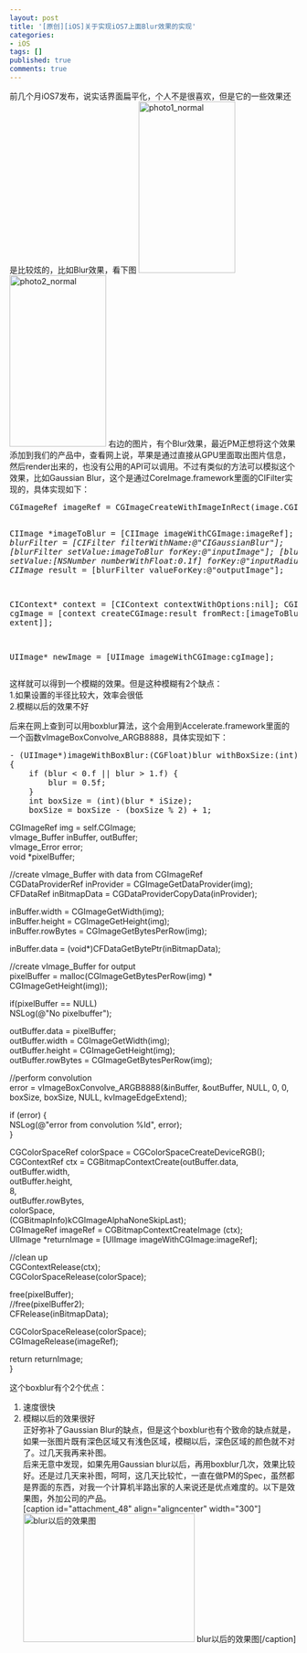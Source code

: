 ```yaml
---
layout: post
title: '[原创][iOS]关于实现iOS7上面Blur效果的实现'
categories:
- iOS
tags: []
published: true
comments: true
---
```

<p>前几个月iOS7发布，说实话界面扁平化，个人不是很喜欢，但是它的一些效果还是比较炫的，比如Blur效果，看下图
<a href="http://www.njiang1987.com/wp-content/uploads/2013/09/photo1_normal.png"><img src="http://www.njiang1987.com/wp-content/uploads/2013/09/photo1_normal-169x300.png" alt="photo1_normal" width="169" height="300" class="alignnone size-medium wp-image-43" /></a>  <a href="http://www.njiang1987.com/wp-content/uploads/2013/09/photo2_normal.png"><img src="http://www.njiang1987.com/wp-content/uploads/2013/09/photo2_normal-169x300.png" alt="photo2_normal" width="169" height="300" class="alignnone size-medium wp-image-44" /></a>
右边的图片，有个Blur效果，最近PM正想将这个效果添加到我们的产品中，查看网上说，苹果是通过直接从GPU里面取出图片信息，然后render出来的，也没有公用的API可以调用。不过有类似的方法可以模拟这个效果，比如Gaussian Blur，这个是通过CoreImage.framework里面的CIFilter实现的，具体实现如下：
<pre lang="objc" colla="+">
CGImageRef imageRef = CGImageCreateWithImageInRect(image.CGImage, frame);
    
CIImage *imageToBlur = [CIImage imageWithCGImage:imageRef];
CIFilter *blurFilter = [CIFilter filterWithName:@"CIGaussianBlur"];
[blurFilter setValue:imageToBlur forKey:@"inputImage"];
[blurFilter setValue:[NSNumber numberWithFloat:0.1f] forKey:@"inputRadius"];
CIImage* result = [blurFilter valueForKey:@"outputImage"];
    
CIContext* context = [CIContext contextWithOptions:nil];
CGImageRef cgImage = [context createCGImage:result fromRect:[imageToBlur extent]];
    
UIImage* newImage = [UIImage imageWithCGImage:cgImage];
</pre>
这样就可以得到一个模糊的效果。但是这种模糊有2个缺点：<br />
1.如果设置的半径比较大，效率会很低<br />
2.模糊以后的效果不好</p>

<p>后来在网上查到可以用boxblur算法，这个会用到Accelerate.framework里面的一个函数vImageBoxConvolve_ARGB8888，具体实现如下：
<pre lang="objc" colla="+">
- (UIImage*)imageWithBoxBlur:(CGFloat)blur withBoxSize:(int)iSize
{
    if (blur < 0.f || blur > 1.f) {
        blur = 0.5f;
    }
    int boxSize = (int)(blur * iSize);
    boxSize = boxSize - (boxSize % 2) + 1;</pre></p>

<p>    CGImageRef img = self.CGImage;<br />
    vImage_Buffer inBuffer, outBuffer;<br />
    vImage_Error error;<br />
    void *pixelBuffer;</p>

<p>    //create vImage_Buffer with data from CGImageRef<br />
    CGDataProviderRef inProvider = CGImageGetDataProvider(img);<br />
    CFDataRef inBitmapData = CGDataProviderCopyData(inProvider);</p>

<p>    inBuffer.width = CGImageGetWidth(img);<br />
    inBuffer.height = CGImageGetHeight(img);<br />
    inBuffer.rowBytes = CGImageGetBytesPerRow(img);</p>

<p>    inBuffer.data = (void*)CFDataGetBytePtr(inBitmapData);</p>

<p>    //create vImage_Buffer for output<br />
    pixelBuffer = malloc(CGImageGetBytesPerRow(img) * CGImageGetHeight(img));</p>

<p>    if(pixelBuffer == NULL)<br />
        NSLog(@"No pixelbuffer");</p>

<p>    outBuffer.data = pixelBuffer;<br />
    outBuffer.width = CGImageGetWidth(img);<br />
    outBuffer.height = CGImageGetHeight(img);<br />
    outBuffer.rowBytes = CGImageGetBytesPerRow(img);</p>

<p>    //perform convolution<br />
    error = vImageBoxConvolve_ARGB8888(&inBuffer, &outBuffer, NULL, 0, 0, boxSize, boxSize, NULL, kvImageEdgeExtend);</p>

<p>    if (error) {<br />
        NSLog(@"error from convolution %ld", error);<br />
    }</p>

<p>    CGColorSpaceRef colorSpace = CGColorSpaceCreateDeviceRGB();<br />
    CGContextRef ctx = CGBitmapContextCreate(outBuffer.data,<br />
                                             outBuffer.width,<br />
                                             outBuffer.height,<br />
                                             8,<br />
                                             outBuffer.rowBytes,<br />
                                             colorSpace,<br />
                                             (CGBitmapInfo)kCGImageAlphaNoneSkipLast);<br />
    CGImageRef imageRef = CGBitmapContextCreateImage (ctx);<br />
    UIImage *returnImage = [UIImage imageWithCGImage:imageRef];</p>

<p>    //clean up<br />
    CGContextRelease(ctx);<br />
    CGColorSpaceRelease(colorSpace);</p>

<p>    free(pixelBuffer);<br />
    //free(pixelBuffer2);<br />
    CFRelease(inBitmapData);</p>

<p>    CGColorSpaceRelease(colorSpace);<br />
    CGImageRelease(imageRef);</p>

<p>    return returnImage;<br />
}

这个boxblur有个2个优点：<br />
1. 速度很快<br />
2. 模糊以后的效果很好<br />
正好弥补了Gaussian Blur的缺点，但是这个boxblur也有个致命的缺点就是，如果一张图片既有深色区域又有浅色区域，模糊以后，深色区域的颜色就不对了。过几天我再来补图。<br />
后来无意中发现，如果先用Gaussian blur以后，再用boxblur几次，效果比较好。还是过几天来补图，呵呵，这几天比较忙，一直在做PM的Spec，虽然都是界面的东西，对我一个计算机半路出家的人来说还是优点难度的。以下是效果图，外加公司的产品。<br />
[caption id="attachment_48" align="aligncenter" width="300"]<a href="http://www.njiang1987.com/wp-content/uploads/2013/09/iOS-Simulator-Screen-shot-Sep-4-2013-7.43.34-PM.png"><img src="http://www.njiang1987.com/wp-content/uploads/2013/09/iOS-Simulator-Screen-shot-Sep-4-2013-7.43.34-PM-300x225.png" alt="blur以后的效果图" width="300" height="225" class="size-medium wp-image-48" /></a> blur以后的效果图[/caption]</p>
